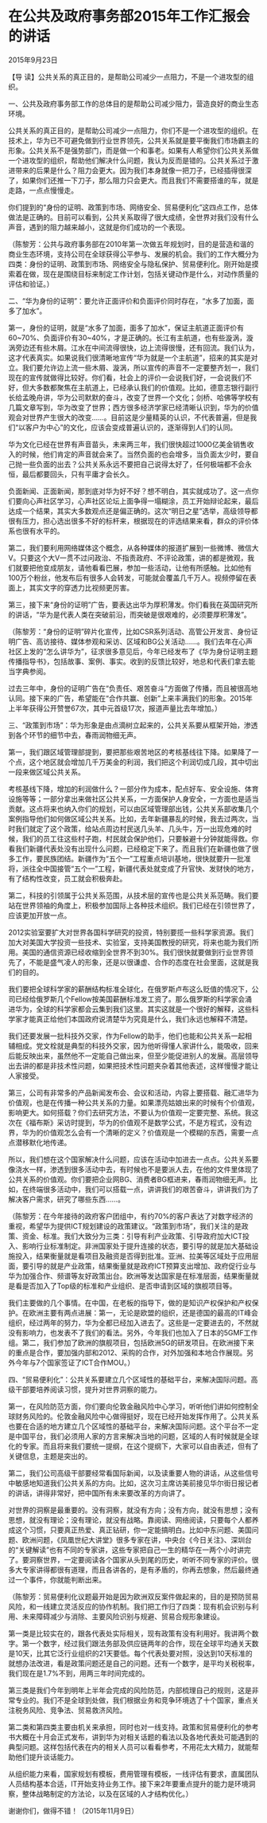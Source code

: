 # 在公共及政府事务部2015年工作汇报会的讲话

2015年9月23日

【导 读】公共关系的真正目的，是帮助公司减少一点阻力，不是一个进攻型的组织。

一、公共及政府事务部工作的总体目的是帮助公司减少阻力，营造良好的商业生态环境。

公共关系的真正目的，是帮助公司减少一点阻力，你们不是一个进攻型的组织。在技术上，华为已不可避免做到行业世界领先，公共关系就是要平衡我们市场霸主的形象。公共关系不是强势部门，而是做一个和事老。如果有人希望你们公共关系做一个进攻型的组织，帮助他们解决什么问题，我认为反而是错的。公共关系过于激进带来的后果是什么？阻力会更大。因为我们本身就像一把刀子，已经插得很深了，如果你们还推一下刀子，那么阻力只会更大。而且我们不需要搭谁的车，就是走路，一点点慢慢走。

你们提到的“身份的证明、政策到市场、网络安全、贸易便利化”这四点工作，总体做法是正确的。目前可以看到，公共关系取得了很大成绩，全世界对我们没有什么声音，遇到的阻力越来越小，这就是你们成功的一个表现。

（陈黎芳：公共与政府事务部在2010年第一次做五年规划时，目的是营造和谐的商业生态环境，支持公司在全球获得公平参与、发展的机会。我们的工作大概分为四类：身份的证明、政策到市场、网络安全与隐私保护、贸易便利化。刚开始是摸索着在做，现在是围绕目标来制定工作计划，包括关键动作是什么，对动作质量的评估和验证。）

二、“华为身份的证明”：要允许正面评价和负面评价同时存在，“水多了加面，面多了加水”。

第一，身份的证明，就是“水多了加面，面多了加水”，保证主航道正面评价有60~70%、负面评价有30~40%，才是正确的。长江有主航道，也有些漩涡，漩涡旁边还有些木屑。江水在中间流得很快，边上流得很慢，还有回流。我们认为，这才代表真实。如果说我们很清晰地宣传“华为就是一个主航道”，招来的其实是对立。我们要允许边上流一些木屑、漩涡，所以宣传的声音不一定要整齐划一，我们现在的宣传就做得比较好。你们看，社会上的评价一会说我们好，一会说我们不好，但大多数都聚焦在主航道上，已经承认我们的价值观。比如，德意志银行副行长给孟晚舟讲，华为公司默默的奋斗，改变了世界一个文化；剑桥、哈佛等学校有几篇文章写到，华为改变了世界；西方很多经济学家已经清晰认识到，华为的价值观会对世界产生很大的改变……。目前这是少量精英的认识，不代表普遍，但是我们“以客户为中心”的文化，应该会变成普遍认识的，逐渐得到人们的认同。

华为文化已经在世界有声音苗头，未来两三年，我们很快超过1000亿美金销售收入的时候，他们肯定的声音就会来了。当然负面的也会增多，当负面太少时，要自己抛一些负面的出去？公共关系永远不要把自己说得太好了，任何极端都不会永恒，最后都要回头，只有平庸才会长久。

负面新闻、正面新闻，那到底对华为好不好？想不明白，其实就成功了。这一点你们要向心声社区学习，心声社区论坛上面争得一塌糊涂，员工开始辩论起来，最后达成一个结果，其实大多数观点还是偏正确的。这次“明日之星”选举，高级领导都很有压力，担心选出很多不好的标杆来，根据现在的评选结果来看，群众的评价体系也很有水平的。

第二，我们要利用网络媒体这个概念，从各种媒体的报道扩展到一些微博、微信大V。只要这个大V一贯不过问政治、不指责政府、不评论政策，讲的都是微观，我们就要把他变成朋友，请他看看巴展，参加一些活动，让他有所感触。比如他有100万个粉丝，他发布后有很多人会转发，可能就会覆盖几千万人。视频停留在表面上，其实文字的穿透力比视频更厉害。

第三，接下来“身份的证明”广告，要表达出华为厚积薄发。你们看我在英国研究所的讲话，“华为是代表人类在突破前沿，而突破是很艰难的，必须要厚积薄发”。

（陈黎芳：“身份的证明”碎片化宣传，比如CSR系列活动、高管公开发言、身份证明广告、高访接待、媒体参观和采访、区域和BG公关活动……。我们去年在心声社区上发的“怎么讲华为”，征求很多意见后，今年已经发布了《华为身份证明主题传播指导书》，包括故事、案例、事实。收到的反馈比较好，地总和代表们拿去能当字典参阅。

过去三年中，身份的证明广告在“负责任、艰苦奋斗”方面做了传播，而且被很高地认同。接下来的广告，希望能在“合作共赢、创新”上来丰满我们的形象。2015年上半年获得公开赞誉67次，其中元首级17次，报道声量比去年增加。）

三、“政策到市场”：华为形象是由点滴树立起来的，公共关系要从框架开始，渗透到各个环节的细节中去，春雨润物细无声。

第一，我们跟区域管理部提到，要把那些艰苦地区的考核基线往下降。如果降了一个点，这个地区就会增加几千万美金的利润，我们把这个利润切成几段，其中切出一段来做区域公共关系。

考核基线下降，增加的利润做什么？一部分作为成本，配点好车、安全设施、体育设施等等；一部分拿出来做社区公共关系，一方面保护人身安全，一方面也是适当贡献。这点将来也纳入你们的规划，可以由区域管理部出钱，公共关系部收集几个案例指导他们如何做区域公共关系。比如，去年新疆暴乱的时候，我去过两次，当时我们就定了这个政策，给站点周边村民送几头羊、几头牛，万一出现危难的时候，我们的员工往这些村子跑，村民就会保护他们，只要躲避十分钟就能得救。你看我们新疆代表处没有出现什么问题，已经稳定下来了。而且我们在新疆也做了很多工作，要民族团结。新疆作为“五个一”工程重点培训基地，很快就要升一批准将，派往全中国接管“五个一”工程，新疆代表处就变成了升官快、发财快的地方，有了结构性改变，员工就会积极奔赴。

第二，科技的引领属于公共关系范围，从技术层的宣传也是公共关系范畴。我们要站在世界领袖的角度上，积极参加国际上各种技术组织。我们已经在引领世界了，应该更加开放一点。

2012实验室要扩大对世界各国科学研究的投资，特别要揽一些科学家资源。我们加大对美国大学投资一些技术、实验室，支持美国教授的研究，将来也能为我们所用。美国的通信资源已经收缩到全世界不到30%。我们很快就要做到行业世界领先了，不能是盛气凌人的形象，还是以很谦虚、合作的态度在社会里面，这就是我们的目的。

我们要把全球科学家的薪酬结构标准全球化，在俄罗斯卢布这么贬值的情况下，公司已经给俄罗斯几个Fellow按美国薪酬标准发工资了。那么俄罗斯的科学家会涌进华为，全球的科学家都会云集到我们这里。其实这就是一个很好的解释，这些科学家才能真正给他们本国政府说清楚华为究竟是什么，我们永远也解释不清楚。

我们还要发展一批科技外交家，作为Fellow的助手，他们也能和公共关系一起相辅相成。党文栓就是典型的科技外交家，因为他听得懂人家讲什么，能吸收，回来后能反映出来，虽然他不一定能自己做出来，但至少能促进别人的发展。高层领导出去讲的都是非技术性问题，如果把技术性问题夹杂着其他表述，这样慢慢才能让人家接受。

第三，公司有非常多的产品新闻发布会、会议和活动，内容上要搭载、融汇进华为价值观，也是在传播一种公共关系的力量。如果漂亮姑娘出来的时候有个价值观，影响更大。如何搭载？你们去研究方法，不要认为价值观一定要完整、系统。我这次在《福布斯》采访时提到，华为的价值观不是数学公式，不是方程式，没有边界，华为的价值观怎么会有一个清晰的定义？价值观是一个模糊的东西，需要一点点潜移默化地传递。

所以，我们想在这个国家解决什么问题，应该在活动中加进去一点点。公共关系要像浇水一样，渗透到很多活动中去，有时候也不是要派人去，在他的文件里体现了公共关系的价值观。你们要把企业网BG、消费者BG框进来，春雨润物细无声。比如，在终端很多活动中，我们可以搭载一点，讲讲我们的艰苦奋斗，讲讲我们为了解决客户需求，研究了哪些东西……。

（陈黎芳：在今年接待的政府客户团组中，有约70%的客户表达了对数字经济的重视，希望华为提供ICT规划建设的政策建议。“政策到市场”，我们关注的是政策、资金、标准。我们大致分为三类：引导有利产业政策、引导政府加大ICT投入、影响行业标准制定。非洲国家处于提升连接的状态，要引导的就是加大基础设施投入，结果衡量就是看项目及融资是否得到批准。亚洲、拉美等区域处于应用层面，要引导的就是产业政策，结果衡量就是政府ICT预算支出增加、政府促行业与华为加强合作、频谱等友好政策出台。欧洲等发达国家是在标准层面，结果衡量就是看是否加入了Top级的标准和产业组织、是否申请到区域的旗舰项目等。

我们主要做的几个事情。在中国，在老板的指导下，做的是知识产权保护和产权保护。在欧洲主要有两点进展：第一，无论是欧盟的组织，还是德国的最高的IT峰会组织，经过两年的努力，华为全都已经加入进去了。这些是一定要进去的，不然就没有影响力，也发表不了我们的看法。另外，今年我们也加入了日本的5GMF工作组。第二，我们参加了欧洲的旗舰项目，包括欧洲5G的研发项目。在欧洲接下来的重点是合作，要加强内部和2012、采购的合作，对外加强和本地合作展现。另外今年与7个国家签证了ICT合作MOU。）

四、“贸易便利化”：公共关系要建立几个区域性的基础平台，来解决国际问题。高级干部要培养阅读习惯，提升对世界洞察的能力。

第一，在风险防范方面，你们要向伦敦金融风险中心学习，听听他们讲如何控制全球财务风险的。伦敦金融风险中心做得挺好，现在已经开始发挥作用了。公共关系也要在合适的地方建立几个区域性的基础平台，来解决国际问题。这个平台不一定是中国平台，我们必须用人家的方言来解决当地的问题，区域的人有时候就是全球化的专家。而且将来我们要统一提纲，在这个提纲下，大家可以自由表述，但有了关键信息，主题是突出的。

第二，我们公司高级干部要经常看国际新闻，以及读重要人物的讲话，从这些信号中敏感地知道我们公共关系的方向。比如，这次习主席访美前接见华尔街日报记者的讲话，讲得非常好，把中国所有未来要改革的方向讲了。

对世界的洞察是最重要的。没有洞察，就没有方向；没有方向，就没有思想；没有思想，就没有理论；没有理论，就没有战略。靠阅读、网络阅读，只要每个人都养成这个习惯，只要真正热爱、真正钻研，你一定能搞明白。比如中东问题、美国问题、欧洲问题，《凤凰世纪大讲堂》很多专家在讲，中央台《今日关注》、深圳台的“关键解读”也有不同的专家讲，这些专家把自己一生的精华在一两个小时讲完了。要洞察世界，一定要阅读各个国家从头到尾的历史，听听不同专家的评价。很多大专家讲得都很有道理，而且各讲各的，是有矛盾的，你再去想象，然后最终通过一个事件，你就能判断出来。

（陈黎芳：贸易便利化议题最开始是因为欧洲双反案件做起来的，目的是预防贸易风险，和一线建立灵活反应的协作机制。我们把工作归了四类：现有机会识别与利用、未来障碍减少与消除、主要风险识别与规避、贸易合规形象建设。

第一类是比较实在的，跟各代表处实际相关，现有政策有没有利用好。我讲两个数字。第一个数字，经过我们跟法务部及供应链两年的合作，现在全球平均通关天数是10天，比其它泛行业组织的21天要低。每个代表处要对照，没达到10天标准的就想办法改进，看是政策问题还是自己的问题。还有一个数字，是平均关税税率，我们现在是1.7%不到，用两三年时间完成的。

第三类是我们今年到明年上半年会完成的风险防范，内部梳理自己的规则，这是非常专业的。我们不是全球到处做，我们根据业务和竞争环境选了十个国家，重点关注税务风险、竞争法、贸易救济风险。

第二类和第四类主要由机关来承担，同时也对一线支持。政策和贸易便利化的参考书大概在十月会正式发布，讲到华为对相关话题的看法以及各地代表处可能遇到的典型问题。这样包括代表在内的相关人员可以看看参考，不用花太大精力，就能帮助他们提升谈话能力。

从组织能力来看，国家规划有模板，费用管理有模板，一线评估有要求，直属团队人员结构基本合适，IT开始支持业务工作。接下来2年要重点提升的能力是环境洞察，整体战略制定的方法论，以及在区域的人才结构优化。）

谢谢你们，做得不错！（2015年11月9日）

